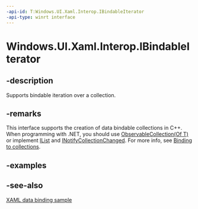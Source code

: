```yaml
---
-api-id: T:Windows.UI.Xaml.Interop.IBindableIterator
-api-type: winrt interface
---
```


<!-- Interface syntax.
public interface IBindableIterator : 
-->

# Windows.UI.Xaml.Interop.IBindableIterator

## -description
Supports bindable iteration over a collection.

## -remarks
This interface supports the creation of data bindable collections in C++. When programming with .NET, you should use [ObservableCollection(Of T)](https://docs.microsoft.com/dotnet/api/system.collections.objectmodel.observablecollection-1) or implement [IList](https://docs.microsoft.com/dotnet/api/system.collections.ilist?redirectedfrom=MSDN) and [INotifyCollectionChanged](https://docs.microsoft.com/dotnet/api/system.collections.specialized.inotifycollectionchanged?redirectedfrom=MSDN). For more info, see [Binding to collections](https://docs.microsoft.com/windows/uwp/data-binding/data-binding-quickstart).

## -examples

## -see-also
[XAML data binding sample](https://github.com/Microsoft/Windows-universal-samples/tree/master/Samples/XamlBind)
